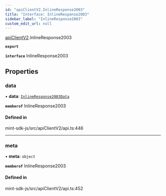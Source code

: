 ```yaml
---
id: "apiClientV2.InlineResponse2003"
title: "Interface: InlineResponse2003"
sidebar_label: "InlineResponse2003"
custom_edit_url: null
---
```


[apiClientV2](../modules/apiClientV2).InlineResponse2003

**`export`**

**`interface`** InlineResponse2003

## Properties

### data

• **data**: [`InlineResponse2003Data`](apiClientV2.InlineResponse2003Data)

**`memberof`** InlineResponse2003

#### Defined in

mint-sdk-js/src/apiClientV2/api.ts:446

___

### meta

• **meta**: `object`

**`memberof`** InlineResponse2003

#### Defined in

mint-sdk-js/src/apiClientV2/api.ts:452
